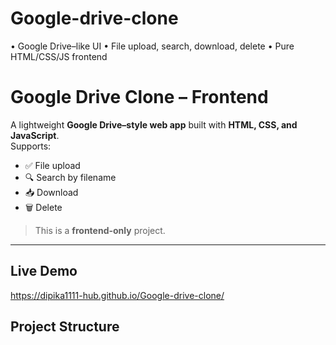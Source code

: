 # Google-drive-clone
• Google Drive–like UI • File upload, search, download, delete • Pure HTML/CSS/JS frontend

# Google Drive Clone – Frontend

A lightweight **Google Drive–style web app** built with **HTML, CSS, and JavaScript**.  
Supports:
- ✅ File upload
- 🔍 Search by filename
- 📥 Download
- 🗑️ Delete

>  This is a **frontend-only** project.  

---

## Live Demo
https://dipika1111-hub.github.io/Google-drive-clone/

## Project Structure
